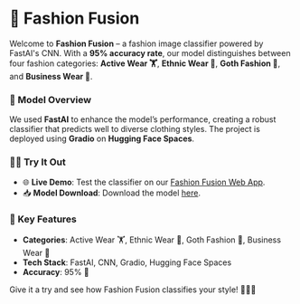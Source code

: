 # 🌟 Fashion Fusion

Welcome to **Fashion Fusion** – a fashion image classifier powered by FastAI's CNN. With a  **95% accuracy rate**, our model distinguishes between four fashion categories: **Active Wear 🏋️**, **Ethnic Wear 👘**, **Goth Fashion 🖤**, and **Business Wear 💼**.

### 🧠 Model Overview
We used **FastAI** to enhance the model’s performance, creating a robust classifier that predicts well to diverse clothing styles. The project is deployed using **Gradio** on **Hugging Face Spaces**.

### 💃🏼 Try It Out
- 🌐 **Live Demo**: Test the classifier on our [Fashion Fusion Web App](https://huggingface.co/spaces/beckk123/fashionclassifier).
- 📥 **Model Download**: Download the model [here](https://drive.google.com/file/d/1jjGAKMHxvL7xJIHXFXLBULOmln9eoavW/view?usp=sharing).

### 🔑 Key Features
- **Categories**: Active Wear 🏋️, Ethnic Wear 👘, Goth Fashion 🖤, Business Wear 💼
- **Tech Stack**: FastAI, CNN, Gradio, Hugging Face Spaces
- **Accuracy**: 95% 🎯

Give it a try and see how Fashion Fusion classifies your style! 👗👠✨
